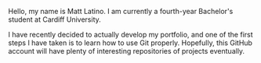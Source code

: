 Hello, my name is Matt Latino. I am currently a fourth-year Bachelor's student at Cardiff University.

I have recently decided to actually develop my portfolio, and one of the first steps I have taken is to learn how to use Git properly.
Hopefully, this GitHub account will have plenty of interesting repositories of projects eventually.

